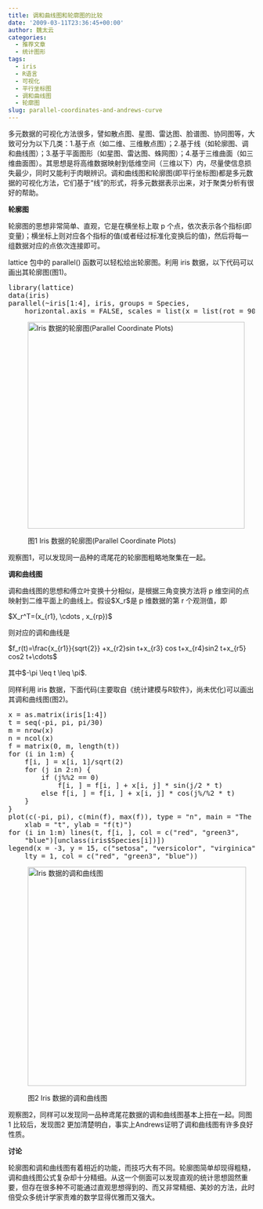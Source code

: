 ```yaml
---
title: 调和曲线图和轮廓图的比较
date: '2009-03-11T23:36:45+00:00'
author: 魏太云
categories:
  - 推荐文章
  - 统计图形
tags:
  - iris
  - R语言
  - 可视化
  - 平行坐标图
  - 调和曲线图
  - 轮廓图
slug: parallel-coordinates-and-andrews-curve
---
```


多元数据的可视化方法很多，譬如散点图、星图、雷达图、脸谱图、协同图等，大致可分为以下几类：1.基于点（如二维、三维散点图）；2.基于线（如轮廓图、调和曲线图）；3.基于平面图形（如星图、雷达图、蛛网图）；4.基于三维曲面（如三维曲面图）。其思想是将高维数据映射到低维空间（三维以下）内，尽量使信息损失最少，同时又能利于肉眼辨识。调和曲线图和轮廓图(即平行坐标图)都是多元数据的可视化方法，它们基于“线”的形式，将多元数据表示出来，对于聚类分析有很好的帮助。<!--more-->

**轮廓图**

轮廓图的思想非常简单、直观，它是在横坐标上取 p 个点，依次表示各个指标(即变量)；横坐标上则对应各个指标的值(或者经过标准化变换后的值)，然后将每一组数据对应的点依次连接即可。

lattice 包中的 parallel() 函数可以轻松绘出轮廓图。利用 iris 数据，以下代码可以画出其轮廓图(图1)。

<pre style="text-align: left;">library(lattice)
data(iris)
parallel(~iris[1:4], iris, groups = Species,
    horizontal.axis = FALSE, scales = list(x = list(rot = 90)))</pre><figure id="attachment_705" style="width: 443px" class="wp-caption aligncenter">

<img class="size-full wp-image-705" src="http://cos.name/wp-content/uploads/2009/03/parallel2.png" alt="Iris 数据的轮廓图(Parallel Coordinate Plots)" width="443" height="421" srcset="http://cos.name/wp-content/uploads/2009/03/parallel2.png 554w, http://cos.name/wp-content/uploads/2009/03/parallel2-300x284.png 300w" sizes="(max-width: 443px) 100vw, 443px" /><figcaption class="wp-caption-text">图1 Iris 数据的轮廓图(Parallel Coordinate Plots)</figcaption></figure> 

<p style="text-align: left;">
  观察图1，可以发现同一品种的鸢尾花的轮廓图粗略地聚集在一起。
</p>

<p style="text-align: left;">
  <strong>调和曲线图</strong>
</p>

<p style="text-align: left;">
  调和曲线图的思想和傅立叶变换十分相似，是根据三角变换方法将 p 维空间的点映射到二维平面上的曲线上。假设$X_r$是 p 维数据的第 r 个观测值，即
</p>

<p style="text-align: left;">
  $X_r^T=(x_{r1}, \cdots , x_{rp})$
</p>

<p style="text-align: left;">
  则对应的调和曲线是
</p>

<p style="text-align: left;">
  $f_r(t)=\frac{x_{r1}}{sqrt{2}} +x_{r2}sin t+x_{r3} cos t+x_{r4}sin2 t+x_{r5} cos2 t+\cdots$
</p>

<p style="text-align: left;">
  其中$-\pi \leq t \leq \pi$.
</p>

<p style="text-align: left;">
  同样利用 iris 数据，下面代码(主要取自《统计建模与R软件》，尚未优化)可以画出其调和曲线图(图2)。
</p>

<pre style="text-align: left;">x = as.matrix(iris[1:4])
t = seq(-pi, pi, pi/30)
m = nrow(x)
n = ncol(x)
f = matrix(0, m, length(t))
for (i in 1:m) {
    f[i, ] = x[i, 1]/sqrt(2)
    for (j in 2:n) {
        if (j%%2 == 0)
            f[i, ] = f[i, ] + x[i, j] * sin(j/2 * t)
        else f[i, ] = f[i, ] + x[i, j] * cos(j%/%2 * t)
    }
}
plot(c(-pi, pi), c(min(f), max(f)), type = "n", main = "The Unison graph of Iris",
    xlab = "t", ylab = "f(t)")
for (i in 1:m) lines(t, f[i, ], col = c("red", "green3",
    "blue")[unclass(iris$Species[i])])
legend(x = -3, y = 15, c("setosa", "versicolor", "virginica"),
    lty = 1, col = c("red", "green3", "blue"))</pre><figure id="attachment_706" style="width: 446px" class="wp-caption aligncenter">

<img class="size-full wp-image-706" src="http://cos.name/wp-content/uploads/2009/03/unison.png" alt="Iris 数据的调和曲线图" width="446" height="446" srcset="http://cos.name/wp-content/uploads/2009/03/unison.png 558w, http://cos.name/wp-content/uploads/2009/03/unison-150x150.png 150w, http://cos.name/wp-content/uploads/2009/03/unison-300x299.png 300w" sizes="(max-width: 446px) 100vw, 446px" /><figcaption class="wp-caption-text">图2 Iris 数据的调和曲线图</figcaption></figure> 

观察图2，同样可以发现同一品种鸢尾花数据的调和曲线图基本上扭在一起。同图1 比较后，发现图2 更加清楚明白，事实上Andrews证明了调和曲线图有许多良好性质。

**讨论**

轮廓图和调和曲线图有着相近的功能，而技巧大有不同。轮廓图简单却现得粗糙，调和曲线图公式复杂却十分精细。从这一个侧面可以发现直观的统计思想固然重要，但存在很多种不可能通过直观思想得到的、而又非常精细、美妙的方法，此时倍受众多统计学家责难的数学显得优雅而又强大。
